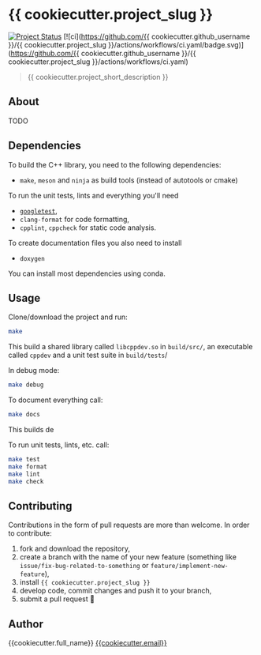 # {{ cookiecutter.project_slug }}

[![Project
Status](http://www.repostatus.org/badges/latest/concept.svg)](http://www.repostatus.org/#concept)
[![ci](https://github.com/{{ cookiecutter.github_username }}/{{ cookiecutter.project_slug }}/actions/workflows/ci.yaml/badge.svg)](https://github.com/{{ cookiecutter.github_username }}/{{ cookiecutter.project_slug }}/actions/workflows/ci.yaml)

> {{ cookiecutter.project_short_description }}

## About

TODO

## Dependencies

To build the C++ library, you need to the following dependencies:

- `make`, `meson` and `ninja` as build tools (instead of autotools or cmake)

To run the unit tests, lints and everything you'll need

- [`googletest`](https://github.com/google/googletest), 
- `clang-format` for code formatting,
- `cpplint`, `cppcheck` for static code analysis.

To create documentation files you also need to install 

- `doxygen`

You can install most dependencies using conda.  

## Usage

Clone/download the project and run:

```bash
make
```

This build a shared library called `libcppdev.so` in `build/src/`, an executable called `cppdev` and 
a unit test suite in `build/tests`/

In debug mode:

```bash
make debug
```

To document everything call:

```bash
make docs
```

This builds de

To run unit tests, lints, etc. call:

```bash
make test
make format
make lint
make check
```

## Contributing

Contributions in the form of pull requests are more than welcome. In order to contribute:

1) fork and download the repository,
2) create a branch with the name of your new feature (something like `issue/fix-bug-related-to-something` or `feature/implement-new-feature`),
3) install `{{ cookiecutter.project_slug }}`
4) develop code, commit changes and push it to your branch,
5) submit a pull request :slightly_smiling_face:


## Author

{{cookiecutter.full_name}} <a href="mailto:{{cookiecutter.email}}">{{cookiecutter.email}}</a>

